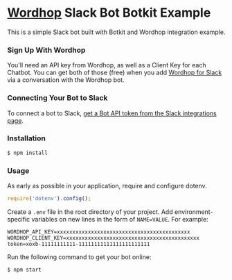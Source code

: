# [Wordhop](https://www.wordhop.io) Slack Bot Botkit Example

This is a simple Slack bot built with Botkit and Wordhop integration example.

### Sign Up With Wordhop

You'll need an API key from Wordhop, as well as a Client Key for each Chatbot.  You can get both of those (free) when you add [Wordhop for Slack](https://slack.com/oauth/authorize?scope=users:read,users:read.email,commands,chat:write:bot,channels:read,channels:write,bot&client_id=23850726983.39760486257) via a conversation with the Wordhop bot. 

### Connecting Your Bot to Slack

To connect a bot to Slack, [get a Bot API token from the Slack integrations page](https://my.slack.com/services/new/bot).

### Installation

```bash
$ npm install
```

### Usage

As early as possible in your application, require and configure dotenv.

```javascript
require('dotenv').config();
```

Create a `.env` file in the root directory of your project. Add
environment-specific variables on new lines in the form of `NAME=VALUE`.
For example:

```
WORDHOP_API_KEY=xxxxxxxxxxxxxxxxxxxxxxxxxxxxxxxxxxxxxxxxxxx
WORDHOP_CLIENT_KEY=xxxxxxxxxxxxxxxxxxxxxxxxxxxxxxxxxxxxxxxxxxx
token=xoxb-11111111111-11111111111111111111111
```
Run the following command to get your bot online:

```bash
$ npm start
```
